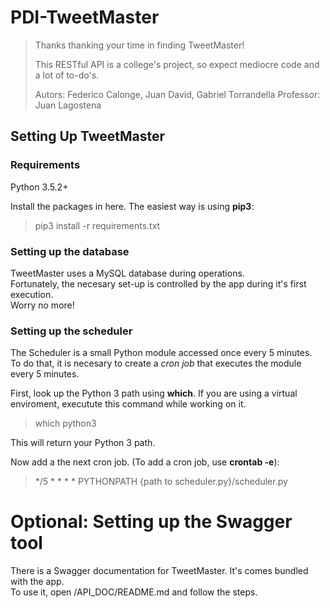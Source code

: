 # PDI-TweetMaster

>Thanks thanking your time in finding TweetMaster!
>
>This RESTful API is a college's project, so expect mediocre code and a lot of to-do's.
>
>Autors: Federico Calonge, Juan David, Gabriel Torrandella
>Professor: Juan Lagostena

## Setting Up TweetMaster

### Requirements

Python 3.5.2+

Install the packages in here. The easiest way is using **pip3**:

>pip3 install -r requirements.txt

### Setting up the database

TweetMaster uses a MySQL database during operations.  
Fortunately, the necesary set-up is controlled by the app during it's first execution.  
Worry no more!

### Setting up the scheduler

The Scheduler is a small Python module accessed once every 5 minutes.  
To do that, it is necesary to create a _cron job_ that executes the module every 5 minutes.

First, look up the Python 3 path using **which**. If you are using a virtual enviroment, executute this command while working on it.  
>which python3

This will return your Python 3 path.

Now add a the next cron job. (To add a cron job, use **crontab -e**):  
>*/5 * * * * PYTHONPATH {path to scheduler.py}/scheduler.py

# Optional: Setting up the Swagger tool

There is a Swagger documentation for TweetMaster. It's comes bundled with the app.  
To use it, open /API_DOC/README.md and follow the steps.

